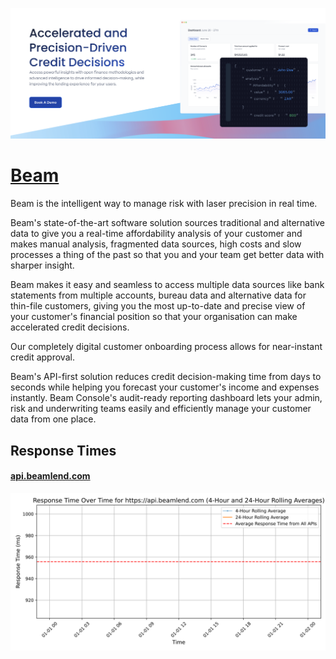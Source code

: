 [![Visit Beam](imagePreview.png)](https://beamlend.com)

# [Beam](https://beamlend.com)

Beam is the intelligent way to manage risk with laser precision in real time.

Beam's state-of-the-art software solution sources traditional and alternative data to give you a real-time affordability analysis of your customer and makes manual analysis, fragmented data sources, high costs and slow processes a thing of the past so that you and your team get better data with sharper insight.

Beam makes it easy and seamless to access multiple data sources like bank statements from multiple accounts, bureau data and alternative data for thin-file customers, giving you the most up-to-date and precise view of your customer's financial position so that your organisation can make accelerated credit decisions.

Our completely digital customer onboarding process allows for near-instant credit approval.

Beam's API-first solution reduces credit decision-making time from days to seconds while helping you forecast your customer's income and expenses instantly. Beam Console's audit-ready reporting dashboard lets your admin, risk and underwriting teams easily and efficiently manage your customer data from one place.

## Response Times

#### [api.beamlend.com](https://api.beamlend.com)

![api.beamlend.com](response-time-charts/6170692e6265616d6c656e642e636f6d.svg)
